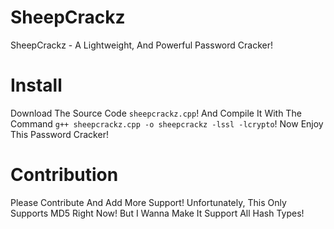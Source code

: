 # SheepCrackz
SheepCrackz - A Lightweight, And Powerful Password Cracker! 

# Install
Download The Source Code ```sheepcrackz.cpp```! And Compile It With The Command ```g++ sheepcrackz.cpp -o sheepcrackz -lssl -lcrypto```! Now Enjoy This Password Cracker!

# Contribution
Please Contribute And Add More Support! Unfortunately, This Only Supports MD5 Right Now! But I Wanna Make It Support All Hash Types!
